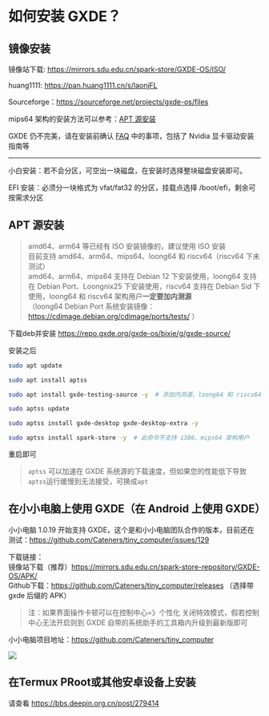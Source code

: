 # 如何安装 GXDE？

## 镜像安装



镜像站下载: https://mirrors.sdu.edu.cn/spark-store/GXDE-OS/ISO/

huang1111: https://pan.huang1111.cn/s/laonjFL

Sourceforge：https://sourceforge.net/projects/gxde-os/files

mips64 架构的安装方法可以参考：[APT 源安装](install.md)

GXDE 仍不完美，请在安装前确认 [FAQ](faq.md) 中的事项，包括了 Nvidia 显卡驱动安装指南等

---

小白安装：若不会分区，可空出一块磁盘，在安装时选择整块磁盘安装即可。

EFI 安装：必须分一块格式为 vfat/fat32 的分区，挂载点选择 /boot/efi，剩余可按需求分区


## APT 源安装
> amd64、arm64 等已经有 ISO 安装镜像的，建议使用 ISO 安装  
> 目前支持 amd64、arm64、mips64、loong64 和 riscv64（riscv64 下未测试）   
> amd64、arm64、mips64 支持在 Debian 12 下安装使用，loong64 支持在 Debian Port、Loongnix25 下安装使用，riscv64 支持在 Debian Sid 下使用，loong64 和 riscv64 架构用户**一定要加内测源**    
> （loong64 Debian Port 系统安装镜像：https://cdimage.debian.org/cdimage/ports/tests/  ）  


下载deb并安装 https://repo.gxde.org/gxde-os/bixie/g/gxde-source/

安装之后

```bash
sudo apt update

sudo apt install aptss

sudo apt install gxde-testing-source -y  # 添加内测源，loong64 和 riscv64 架构用户一定要用，amd64 和 arm64 用户可忽略

sudo aptss update

sudo aptss install gxde-desktop gxde-desktop-extra -y

sudo aptss install spark-store -y  # 此命令不支持 i386、mips64 架构用户

```

重启即可

> `aptss` 可以加速在 GXDE 系统源的下载速度，但如果您的性能低下导致`aptss`运行缓慢到无法接受，可换成`apt`

## 在小小电脑上使用 GXDE（在 Android 上使用 GXDE）
小小电脑 1.0.19 开始支持 GXDE，这个是和小小电脑团队合作的版本，目前还在测试：https://github.com/Cateners/tiny_computer/issues/129  

下载链接：  
镜像站下载（推荐）https://mirrors.sdu.edu.cn/spark-store-repository/GXDE-OS/APK/   
Github下载：https://github.com/Cateners/tiny_computer/releases   （选择带 gxde 后缀的 APK）

> 注：如果界面操作卡顿可以在控制中心=》个性化 关闭特效模式，假若控制中心无法开启则到 GXDE 自带的系统助手的工具箱内升级到最新版即可  

小小电脑项目地址：https://github.com/Cateners/tiny_computer  

![](/tiny-computer.jpg)

## 在Termux PRoot或其他安卓设备上安装

请查看 https://bbs.deepin.org.cn/post/279414

